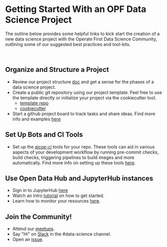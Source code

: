 # Getting Started With an OPF Data Science Project

The outline below provides some helpful links to kick start the creation of a new data science project with the Operate First Data Science Community, outlining some of our suggested best practices and tool-kits.  

<br/>

## Organize and Structure a Project

* Review our project structure [doc](project-structure.md) and get a sense for the phases of a data science project.
*  Create a public git repository using our project template. Feel free to use the template directly or initialize your project via the cookiecutter tool.
    * [template repo](https://github.com/aicoe-aiops/project-template)
    * [cookiecutter](https://github.com/aicoe-aiops/cookiecutter-data-science) 
* Start a github project board to track tasks and share ideas. Find more info and examples [here](boards-and-issues.md)   


## Set Up Bots and CI Tools
* Set up the [aicoe-ci](../develop_collaborate/thoth-tools.md) tools for your repo. These tools can aid in various aspects of your development workflow by running pre-commit checks, build checks, triggering pipelines to build images and more automatically. Find more info on setting up these tools [here](https://github.com/aicoe/aicoe-ci#getting-started).

## Use Open Data Hub and JupyterHub instances

* Sign in to JupyterHub [here](https://jupyterhub-opf-jupyterhub.apps.smaug.na.operate-first.cloud/)
* Watch an intro [tutorial](https://www.youtube.com/watch?v=iI_-lqi3vP4&list=PL8VBRDTElCWpneB4dBu4u1kHElZVWfAwW&index=3) on how to get started.
* Learn how to monitor your resources [here](https://youtu.be/1zZ-7mdxOWU).

## Join the Community! 

* Attend our [meetups](https://www.operate-first.cloud/data-science/operate-first-data-science-community/docs/meetup-landing-page.md).
* Say "Hi" on [Slack](https://operatefirst.slack.com/ssb/redirect) in the #data-science channel.
* Open an [issue](https://github.com/operate-first/support).     
